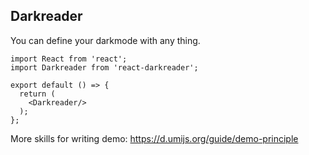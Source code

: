 ## Darkreader

You can define your darkmode with any thing.

```tsx
import React from 'react';
import Darkreader from 'react-darkreader';

export default () => {
  return (
    <Darkreader/>
  );
};
```

More skills for writing demo: https://d.umijs.org/guide/demo-principle
